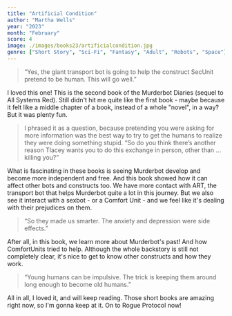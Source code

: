 ```yaml
---
title: "Artificial Condition"
author: "Martha Wells"
year: "2023"
month: "February"
score: 4
image: ./images/books23/artificialcondition.jpg
genre: ["Short Story", "Sci-Fi", "Fantasy", "Adult", "Robots", "Space"]
---
```


> “Yes, the giant transport bot is going to help the construct SecUnit pretend to be human. This will go well.”

I loved this one! This is the second book of the Murderbot Diaries (sequel to All Systems Red). Still didn't hit me quite like the first book - maybe because it felt like a middle chapter of a book, instead of a whole "novel", in a way? But it was plenty fun.

> I phrased it as a question, because pretending you were asking for more information was the best way to try to get the humans to realize they were doing something stupid. “So do you think there’s another reason Tlacey wants you to do this exchange in person, other than … killing you?”

What is fascinating in these books is seeing Murderbot develop and become more independent and free. And this book showed how it can affect other bots and constructs too. We have more contact with ART, the transport bot that helps Murderbot quite a lot in this journey. But we also see it interact with a sexbot - or a Comfort Unit - and we feel like it's dealing with their prejudices on them.

> “So they made us smarter. The anxiety and depression were side effects.”

After all, in this book, we learn more about Murderbot's past! And how ComfortUnits tried to help. Although the whole backstory is still not completely clear, it's nice to get to know other constructs and how they work.

> “Young humans can be impulsive. The trick is keeping them around long enough to become old humans.”

All in all, I loved it, and will keep reading. Those short books are amazing right now, so I'm gonna keep at it. On to Rogue Protocol now!
